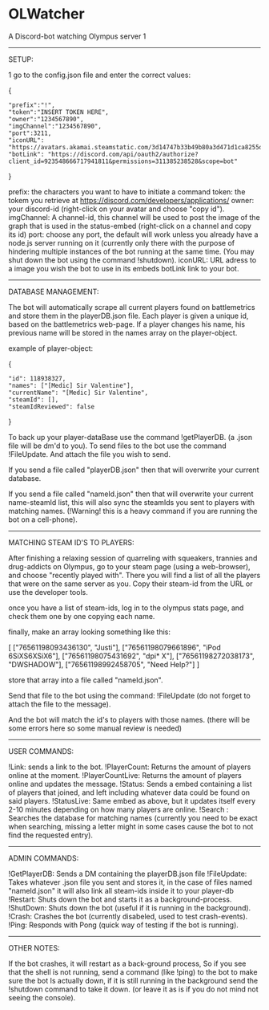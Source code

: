 # OLWatcher
A Discord-bot watching Olympus server 1

----------------------------------------------------------------------------------------------------------------------------------------------------------

SETUP:

1 go to the config.json file and enter the correct values:

{
    
    "prefix":"!", 
    "token":"INSERT TOKEN HERE",
    "owner":"1234567890", 
    "imgChannel":"1234567890",
    "port":3211,
    "iconURL": "https://avatars.akamai.steamstatic.com/3d14747b33b49b80a3d471d1ca8255dcf280c1f5_full.jpg",
    "botLink": "https://discord.com/api/oauth2/authorize?client_id=923548666717941811&permissions=311385238528&scope=bot"
    
}

prefix:     the characters you want to have to initiate a command
token:      the tokem you retrieve at https://discord.com/developers/applications/
owner:      your discord-id (right-click on your avatar and choose "copy id").
imgChannel: A channel-id, this channel will be used to post the image of the graph that is used in the status-embed (right-click on a channel and copy its id)
port:       choose any port, the default will work unless you already have a node.js server running on it (currently only there with the purpose of hindering multiple 
             instances of the bot running at the same time. (You may shut down the bot using the command !shutdown).
iconURL:    URL adress to a image you wish the bot to use in its embeds
botLink     link to your bot.

----------------------------------------------------------------------------------------------------------------------------------------------------------

DATABASE MANAGEMENT:

The bot will automatically scrape all current players found on battlemetrics and store them in the playerDB.json file.
Each player is given a unique id, based on the battlemetrics web-page.
If a player changes his name, his previous name will be stored in the names array on the player-object.

example of player-object:

{
    
    "id": 118938327,
    "names": ["[Medic] Sir Valentine"],
    "currentName": "[Medic] Sir Valentine",
    "steamId": [],
    "steamIdReviewed": false
    
  }


To back up your player-dataBase use the command !getPlayerDB. (a .json file will be dm'd to you).
To send files to the bot use the command !FileUpdate. And attach the file you wish to send.

If you send a file called "playerDB.json" then that will overwrite your current database.

If you send a file called "nameId.json" then that will overwrite your current name-steamId list, 
this will also sync the steamIds you sent to players with matching names. (!Warning! this is a heavy command if you are running the bot on a cell-phone).

--------------------------------------------------------------------------------------------------------------------------------------------------------------

MATCHING STEAM ID'S TO PLAYERS:

After finishing a relaxing session of quarreling with squeakers, trannies and drug-addicts on Olympus, go to your steam page (using a web-browser), and 
choose "recently played with". There you will find a list of all the players that were on the same server as you.
Copy their steam-id from the URL or use the developer tools.

once you have a list of steam-ids, log in to the olympus stats page, and check them one by one copying each name.

finally, make an array looking something like this:

[
  ["76561198093436130", "Justi"],
  ["76561198079661896", "iPod 6SiXS6XSiX6"],
  ["76561198075431692", "dpi* X"],
  ["76561198272038173", "DWSHADOW"],
  ["76561198992458705", "Need Help?"]
]

store that array into a file called "nameId.json". 

Send that file to the bot using the command: !FileUpdate      (do not forget to attach the file to the message).

And the bot will match the id's to players with those names. (there will be some errors here so some manual review is needed)

---------------------------------------------------------------------------------------------------------------------------------------------

USER COMMANDS:

!Link:                sends a link to the bot.
!PlayerCount:         Returns the amount of players online at the moment.
!PlayerCountLive:     Returns the amount of players online and updates the message.
!Status:              Sends a embed containing a list of players that joined, and left including whatever data could be found on said players.
!StatusLive:          Same embed as above, but it updates itself every 2-10 minutes depending on how many players are online.
!Search <playername>: Searches the database for matching names (currently you need to be exact when searching, missing a letter might in some cases cause the bot to not find the requested entry).

-----------------------------------------------------------------------------------------------------------------------------------------------
 
 ADMIN COMMANDS:

!GetPlayerDB:    Sends a DM containing the playerDB.json file
!FileUpdate:     Takes whatever .json file you sent and stores it, in the case of files named "nameId.json" it will also link all steam-ids inside it to your player-db
!Restart:        Shuts down the bot and starts it as a background-process.
!ShutDown:       Shuts down the bot (useful if it is running in the background).
!Crash:          Crashes the bot (currently disabeled, used to test crash-events).
!Ping:           Responds with Pong (quick way of testing if the bot is running).

------------------------------------------------------------------------------------------------------------------------------------------------

OTHER NOTES:

If the bot crashes, it will restart as a back-ground process, So if you see that the shell is not running, send a command (like !ping) to the bot to make sure the bot
Is actually down, if it is still running in the background send the !shutdown command to take it down. (or leave it as is if you do not mind not seeing the console).













